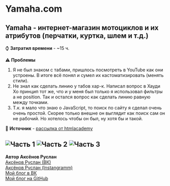 # Yamaha.com
Yamaha - интернет-магазин мотоциклов и их атрибутов (перчатки, куртка, шлем и т.д.)
---
⌚ **Затратил времени** - ~15 ч.

⚠ **Проблемы**
1. Я не был знаком с табами, пришлось посмотреть в YouTube как они устроены. В итоге всё понял и сумел их кастоматизировать (менять стили).
2. Не знал как сделать линию у табов хар-к. Написал вопрос в Хауди Хо принцип тот же, что и у меня был только я использовал фильтры а не position. Так и остался вопрос как сделать линию равную между точками.
3. Т.к. я мало что знаю о JavaScript, то поиск по сайту я сделал очень очень простой. Скорее только внешне он выглядит как поиск сам он не рабочий. Но хотелось чтобы он был, ну хотя бы и такой.

📌 **Источник** - [рассылка от htmlacademy](https://vk.com/wall-38306835_26712)

![Часть 1](https://sun9-67.userapi.com/c856132/v856132232/cf996/UPsP8GCBGxA.jpg)
![Часть 2](https://sun9-25.userapi.com/c856132/v856132232/cf9a0/xsMCmf_QAkg.jpg)
![Часть 3](https://sun9-72.userapi.com/c856132/v856132232/cf98c/g33wSTuDLiU.jpg)
---
**Автор Аксёнов Руслан**   
[Аксёнов Руслан (ВК)](https://vk.com/akseonov_ru)  
[Аксёнов Руслан (Instangramm)](https://www.instagram.com/akseonov.ru/)  
[Мой блог в ВК](https://vk.com/axeonov04)  
[Мой блог на GitHub](https://github.com/Akseonov-ru)  
